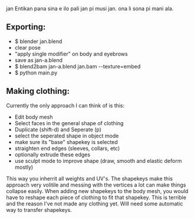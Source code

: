 
jan Entikan pana sina e ilo pali jan pi musi jan.
ona li sona pi mani ala. 

## Exporting:

* $ blender jan.blend
* clear pose
* "apply single modifier" on body and eyebrows
* save as jan-a.blend
* $ blend2bam jan-a.blend jan.bam --texture=embed
* $ python main.py

## Making clothing:

Currently the only approach I can think of is this:

* Edit body mesh
* Select faces in the general shape of clothing
* Duplicate (shift-d) and Seperate (p)
* select the seperated shape in object mode
* make sure its "base" shapekey is selected
* straighten end edges (sleeves, collars, etc)
* optionally extrude these edges
* use sculpt mode to improve shape (draw, smooth and elastic deform mostly)


This way you inherrit all weights and UV's.
The shapekeys make this approach very volitile and messing
with the vertices a lot can make things collapse easily.
When adding new shapekeys to the body mesh, you would have to reshape each piece of clothing to fit that shapekey. This is terrible and the reason I've not made any clothing yet. Will need some automatic way to transfer shapekeys.